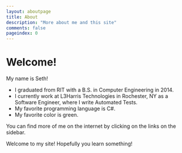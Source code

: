 ```yaml
---
layout: aboutpage
title: About
description: "More about me and this site"
comments: false
pageindex: 0
---
```


# Welcome!

My name is Seth!

 * I graduated from RIT with a B.S. in Computer Engineering in 2014.
 * I currently work at L3Harris Technologies in Rochester, NY as a Software Engineer, where I write Automated Tests.
 * My favorite programming language is C#.
 * My favorite color is green.

You can find more of me on the internet by clicking on the links on the sidebar.

Welcome to my site!   Hopefully you learn something!

